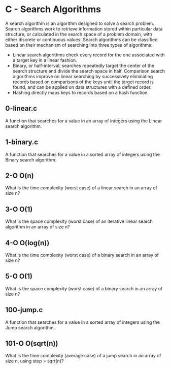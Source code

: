 # C - Search Algorithms
A search algorithm is an algorithm designed to solve a search problem. Search algorithms work to retrieve information stored within particular data structure, or calculated in the search space of a problem domain, with either discrete or continuous values.
Search algorithms can be classified based on their mechanism of searching into three types of algorithms:
* Linear search algorithms check every record for the one associated with a target key in a linear fashion.
*  Binary, or half-interval, searches repeatedly target the center of the search structure and divide the search space in half. Comparison search algorithms improve on linear searching by successively eliminating records based on comparisons of the keys until the target record is found, and can be applied on data structures with a defined order.
* Hashing directly maps keys to records based on a hash function.
## 0-linear.c
A  function that searches for a value in an array of integers using the Linear search algorithm.
## 1-binary.c
A function that searches for a value in a sorted array of integers using the Binary search algorithm.
## 2-O     O(n)
What is the time complexity (worst case) of a linear search in an array of size n?
## 3-O     O(1)
What is the space complexity (worst case) of an iterative linear search algorithm in an array of size n?
## 4-O     O(log(n))
What is the time complexity (worst case) of a binary search in an array of size n?
## 5-O     O(1)
What is the space complexity (worst case) of a binary search in an array of size n?
## 100-jump.c
A function that searches for a value in a sorted array of integers using the Jump search algorithm.
## 101-O   O(sqrt(n))
What is the time complexity (average case) of a jump search in an array of size n, using step = sqrt(n)?
